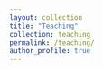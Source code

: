 ```yaml
---
layout: collection
title: "Teaching"
collection: teaching
permalink: /teaching/
author_profile: true
---
```

